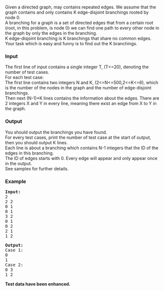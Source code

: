 <p>Given a directed graph, may contains repeated edges. We assume that the graph contains and only contains K edge-disjoint branchings rooted by node 0.<br>A branching for a graph is a set of directed edges that from a certain root (root, in this problem, is node 0) we can find one path to every other node in the graph by only the edges in the branching.<br>K edge-disjoint branching is K branchings that share no common edges.<br>Your task which is easy and funny is to find out the K branchings.</p>
<h3>Input</h3>
<p>The first line of input contains a single integer T, (T&lt;=20), denoting the number of test cases.<br>For each test case:<br>The first line contains two integers N and K, (2&lt;=N&lt;=500,2&lt;=K&lt;=6), which is the number of the nodes in the graph and the number of edge-disjoint branchings.<br>Then next (N-1)*K lines contains the information about the edges. There are 2 integers X and Y in every line, meaning there exist an edge from X to Y in the graph.</p>
<h3>Output</h3>
<p>You should output the branchings you have found.<br>For every test cases, print the number of test case at the start of output, then you should output K lines.<br>Each line is about a branching which contains N-1 integers that the ID of the edges in this branching.<br>The ID of edges starts with 0. Every edge will appear and only appear once in the output.<br>See samples for further details.</p>
<h3>Example</h3>
<pre><strong>Input:</strong>
2<br>2 2<br>0 1<br>0 1<br>3 2<br>0 1<br>0 2<br>2 1<br>1 2</pre>
<pre><strong>Output:</strong>
Case 1:<br>0<br>1<br>Case 2:<br>0 3<br>1 2</pre>
<p><strong>Test data have been enhanced.</strong></p>